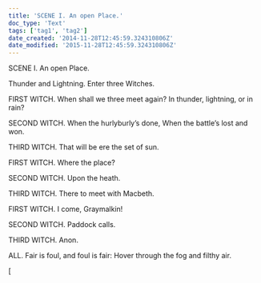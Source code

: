 ```yaml
---
title: 'SCENE I. An open Place.'
doc_type: 'Text'
tags: ['tag1', 'tag2']
date_created: '2014-11-28T12:45:59.324310806Z'
date_modified: '2015-11-28T12:45:59.324310806Z'
---
```


SCENE I. An open Place.

Thunder and Lightning. Enter three Witches.

FIRST WITCH.
When shall we three meet again?
In thunder, lightning, or in rain?

SECOND WITCH.
When the hurlyburly’s done,
When the battle’s lost and won.

THIRD WITCH.
That will be ere the set of sun.

FIRST WITCH.
Where the place?

SECOND WITCH.
Upon the heath.

THIRD WITCH.
There to meet with Macbeth.

FIRST WITCH.
I come, Graymalkin!

SECOND WITCH.
Paddock calls.

THIRD WITCH.
Anon.

ALL.
Fair is foul, and foul is fair:
Hover through the fog and filthy air.

[